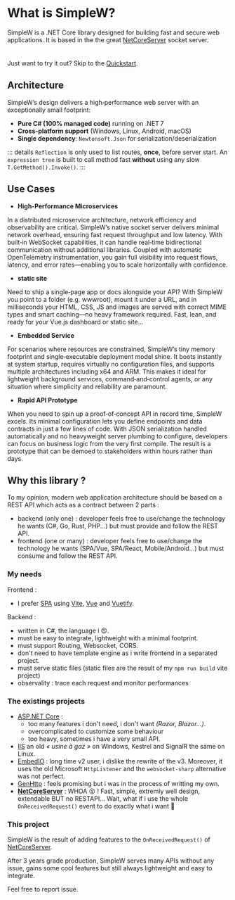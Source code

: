 # What is SimpleW?

SimpleW is a .NET Core library designed for building fast and secure web applications.
It is based in the the great [NetCoreServer](https://github.com/chronoxor/NetCoreServer) socket server.

<div class="tip custom-block" style="padding-top: 8px">

Just want to try it out? Skip to the [Quickstart](./getting-started).

</div>


## Architecture

SimpleW’s design delivers a high‑performance web server with an exceptionally small footprint:

- **Pure C# (100% managed code)** running on .NET 7
- **Cross‑platform support** (Windows, Linux, Android, macOS)
- **Single dependency**: `Newtonsoft.Json` for serialization/deserialization

::: details
`Reflection` is only used to list routes, __once__, before server start.
An `expression tree` is built to call method fast __without__ using any slow `T.GetMethod().Invoke()`.
:::



## Use Cases

- **High‑Performance Microservices**

In a distributed microservice architecture, network efficiency and observability are critical. SimpleW’s native socket server delivers minimal network overhead, ensuring fast request throughput and low latency. With built‑in WebSocket capabilities, it can handle real‑time bidirectional communication without additional libraries. Coupled with automatic OpenTelemetry instrumentation, you gain full visibility into request flows, latency, and error rates—enabling you to scale horizontally with confidence.

- **static site**

Need to ship a single‑page app or docs alongside your API? With SimpleW you point to a folder (e.g. wwwroot), mount it under a URL, and in milliseconds your HTML, CSS, JS and images are served with correct MIME types and smart caching—no heavy framework required. Fast, lean, and ready for your Vue.js dashboard or static site...

- **Embedded Service**

For scenarios where resources are constrained, SimpleW’s tiny memory footprint and single‑executable deployment model shine. It boots instantly at system startup, requires virtually no configuration files, and supports multiple architectures including x64 and ARM. This makes it ideal for lightweight background services, command‑and‑control agents, or any situation where simplicity and reliability are paramount.

- **Rapid API Prototype**

When you need to spin up a proof‑of‑concept API in record time, SimpleW excels. Its minimal configuration lets you define endpoints and data contracts in just a few lines of code. With JSON serialization handled automatically and no heavyweight server plumbing to configure, developers can focus on business logic from the very first compile. The result is a prototype that can be demoed to stakeholders within hours rather than days.


## Why this library ?

To my opinion, modern web application architecture should be based on a REST API which acts as a contract between 2 parts :
- backend (only one) : developer feels free to use/change the technology he wants (C#, Go, Rust, PHP...) but must provide and follow the REST API.
- frontend (one or many) : developer feels free to use/change the technology he wants (SPA/Vue, SPA/React, Mobile/Android...) but must consume and follow the REST API.

### My needs

Frontend :

- I prefer [SPA](https://en.wikipedia.org/wiki/Single-page_application) using [Vite](https://vitejs.dev/), [Vue](https://vuejs.org) and [Vuetify](https://vuetifyjs.com).

Backend :

- written in C#, the language i 😍.
- must be easy to integrate, lightweight with a minimal footprint.
- must support Routing, Websocket, CORS.
- don't need to have template engine as i write frontend in a separated project.
- must serve static files (static files are the result of my `npm run build` vite project)
- observality : trace each request and monitor performances


### The existings projects
- [ASP.NET Core](https://learn.microsoft.com/fr-fr/aspnet/core/?view=aspnetcore-8.0) :
    - too many features i don't need, i don't want _(Razor, Blazor...)_.
    - overcomplicated to customize some behaviour
    - too heavy, sometimes i have a very small API.
- [IIS](https://iis.net/) an old _« usine à gaz »_ on Windows, Kestrel and SignalR the same on Linux.
- [EmbedIO](https://github.com/unosquare/embedio) : long time v2 user, i dislike the rewrite of the v3. Moreover, it uses the old Microsoft `HttpListener` and the `websocket-sharp` alternative was not perfect.
- [GenHttp](https://genhttp.org) : feels promising but i was in the process of writting my own.
- __[NetCoreServer](https://github.com/chronoxor/NetCoreServer)__ : WHOA 😮 ! Fast, simple, extremly well design, extendable BUT no RESTAPI... Wait, what if i use the whole `OnReceivedRequest()` event to do exactly what i want 🤔

### This project

SimpleW is the result of adding features to the `OnReceivedRequest()` of [NetCoreServer](https://github.com/chronoxor/NetCoreServer).

After 3 years grade production, SimpleW serves many APIs without any issue, gains some cool features but still always lightweight and easy to integrate.

Feel free to report issue.
